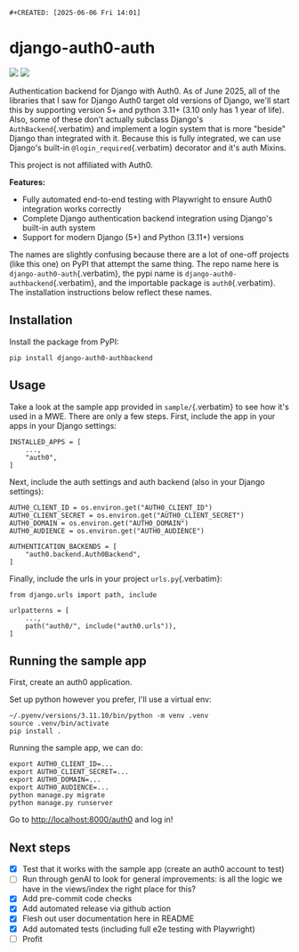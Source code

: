```{=org}
#+CREATED: [2025-06-06 Fri 14:01]
```
# django-auth0-auth

[![](https://img.shields.io/pypi/v/django-auth0-authbackend.svg)](https://pypi.org/project/django-auth0-authbackend/)
[![](https://github.com/andyreagan/django-auth0-auth/actions/workflows/python-test-publish.yml/badge.svg)](https://github.com/andyreagan/django-auth0-auth/actions/workflows/python-test-publish.yml)

Authentication backend for Django with Auth0. As of June 2025, all of
the libraries that I saw for Django Auth0 target old versions of Django,
we\'ll start this by supporting version 5+ and python 3.11+ (3.10 only
has 1 year of life). Also, some of these don\'t actually subclass
Django\'s `AuthBackend`{.verbatim} and implement a login system that is
more \"beside\" Django than integrated with it. Because this is fully
integrated, we can use Django\'s built-in `@login_required`{.verbatim}
decorator and it\'s auth Mixins.

This project is not affiliated with Auth0.

**Features:**

-   Fully automated end-to-end testing with Playwright to ensure Auth0
    integration works correctly
-   Complete Django authentication backend integration using Django\'s
    built-in auth system
-   Support for modern Django (5+) and Python (3.11+) versions

The names are slightly confusing because there are a lot of one-off
projects (like this one) on PyPI that attempt the same thing. The repo
name here is `django-auth0-auth`{.verbatim}, the pypi name is
`django-auth0-authbackend`{.verbatim}, and the importable package is
`auth0`{.verbatim}. The installation instructions below reflect these
names.

## Installation

Install the package from PyPI:

    pip install django-auth0-authbackend

## Usage

Take a look at the sample app provided in `sample/`{.verbatim} to see
how it\'s used in a MWE. There are only a few steps. First, include the
app in your apps in your Django settings:

    INSTALLED_APPS = [
        ...,
        "auth0",
    ]

Next, include the auth settings and auth backend (also in your Django
settings):

    AUTH0_CLIENT_ID = os.environ.get("AUTH0_CLIENT_ID")
    AUTH0_CLIENT_SECRET = os.environ.get("AUTH0_CLIENT_SECRET")
    AUTH0_DOMAIN = os.environ.get("AUTH0_DOMAIN")
    AUTH0_AUDIENCE = os.environ.get("AUTH0_AUDIENCE")

    AUTHENTICATION_BACKENDS = [
        "auth0.backend.Auth0Backend",
    ]

Finally, include the urls in your project `urls.py`{.verbatim}:

    from django.urls import path, include

    urlpatterns = [
        ...,
        path("auth0/", include("auth0.urls")),
    ]

## Running the sample app

First, create an auth0 application.

Set up python however you prefer, I\'ll use a virtual env:

    ~/.pyenv/versions/3.11.10/bin/python -m venv .venv
    source .venv/bin/activate
    pip install .

Running the sample app, we can do:

    export AUTH0_CLIENT_ID=...
    export AUTH0_CLIENT_SECRET=...
    export AUTH0_DOMAIN=...
    export AUTH0_AUDIENCE=...
    python manage.py migrate
    python manage.py runserver

Go to <http://localhost:8000/auth0> and log in!

## Next steps

-   [x] Test that it works with the sample app (create an auth0 account
    to test)
-   [ ] Run through genAI to look for general improvements: is all the
    logic we have in the views/index the right place for this?
-   [x] Add pre-commit code checks
-   [x] Add automated release via github action
-   [x] Flesh out user documentation here in README
-   [x] Add automated tests (including full e2e testing with Playwright)
-   [ ] Profit

